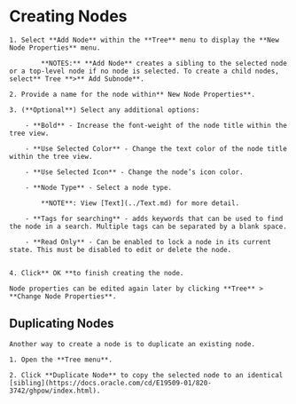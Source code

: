
# Creating Nodes
 
 
	1. Select **Add Node** within the **Tree** menu to display the **New Node Properties** menu.

			**NOTES:** **Add Node** creates a sibling to the selected node or a top-level node if no node is selected. To create a child nodes, select** Tree **>** Add Subnode**.

	2. Provide a name for the node within** New Node Properties**.

	3. (**Optional**) Select any additional options:

		- **Bold** - Increase the font-weight of the node title within the tree view.

		- **Use Selected Color** - Change the text color of the node title within the tree view.

		- **Use Selected Icon** - Change the node’s icon color.

		- **Node Type** - Select a node type.
	
			**NOTE**: View [Text](../Text.md) for more detail.

		- **Tags for searching** - adds keywords that can be used to find the node in a search. Multiple tags can be separated by a blank space.

		- **Read Only** - Can be enabled to lock a node in its current state. This must be disabled to edit or delete the node.


	4. Click** OK **to finish creating the node.

	Node properties can be edited again later by clicking **Tree** > **Change Node Properties**.

 ## Duplicating Nodes

	Another way to create a node is to duplicate an existing node.

	1. Open the **Tree menu**.

	2. Click **Duplicate Node** to copy the selected node to an identical [sibling](https://docs.oracle.com/cd/E19509-01/820-3742/ghpow/index.html).
